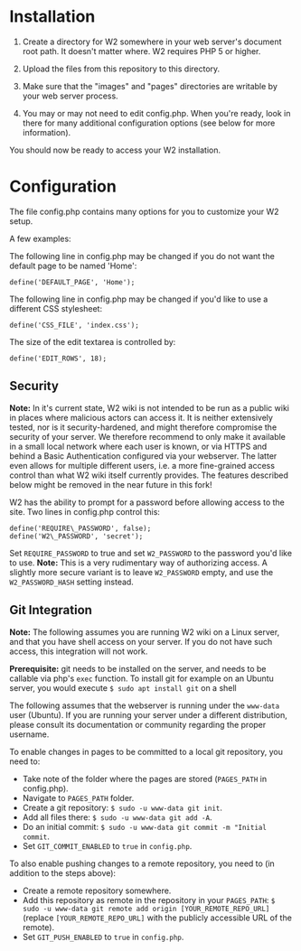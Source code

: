# Installation

1. Create a directory for W2 somewhere in your web server's document
   root path. It doesn't matter where. W2 requires PHP 5 or higher.
   
2. Upload the files from this repository to this directory.

3. Make sure that the "images" and "pages" directories are writable by your
   web server process.
   
4. You may or may not need to edit config.php. When you're ready, look in
   there for many additional configuration options
   (see below for more information).

You should now be ready to access your W2 installation.


# Configuration

The file config.php contains many options for you to customize your W2 setup.

A few examples:

The following line in config.php may be changed if you do not want the 
default page to be named 'Home':
```
define('DEFAULT_PAGE', 'Home');
```

The following line in config.php may be changed if you'd like to use a
different CSS stylesheet:
```
define('CSS_FILE', 'index.css');
```

The size of the edit textarea is controlled by:
```
define('EDIT_ROWS', 18);
```

## Security

**Note:** In it's current state, W2 wiki is not intended to be run as a public
wiki in places where malicious actors can access it. It is neither extensively
tested, nor is it security-hardened, and might therefore compromise the
security of your server. We therefore recommend to only make it available in
a small local network where each user is known, or via HTTPS and behind a
Basic Authentication configured via your webserver. The latter even allows for
multiple different users, i.e. a more fine-grained access control than what
W2 wiki itself currently provides. The features described below might be
removed in the near future in this fork!

W2 has the ability to prompt for a password before allowing access to the
site.  Two lines in config.php control this:
```
define('REQUIRE\_PASSWORD', false);
define('W2\_PASSWORD', 'secret');
```

Set `REQUIRE_PASSWORD` to true and set `W2_PASSWORD` to the password you'd like
to use.
**Note:** This is a very rudimentary way of authorizing access. A slightly more
secure variant is to leave `W2_PASSWORD` empty, and use the `W2_PASSWORD_HASH`
setting instead.

## Git Integration

**Note:** The following assumes you are running W2 wiki on a Linux server, and
that you have shell access on your server. If you do not have such access,
this integration will not work.

**Prerequisite:** git needs to be installed on the server, and needs to be
callable via php's `exec` function.
To install git for example on an Ubuntu server, you would execute
`$ sudo apt install git` on a shell

The following assumes that the webserver is running under the `www-data`
user (Ubuntu). If you are running your server under a different distribution,
please consult its documentation or community regarding the proper username.

To enable changes in pages to be committed to a local git repository, you need to:

- Take note of the folder where the pages are stored (`PAGES_PATH` in config.php).
- Navigate to `PAGES_PATH` folder.
- Create a git repository: `$ sudo -u www-data git init`.
- Add all files there: `$ sudo -u www-data git add -A`.
- Do an initial commit: `$ sudo -u www-data git commit -m "Initial commit`.
- Set `GIT_COMMIT_ENABLED` to `true` in `config.php`.

To also enable pushing changes to a remote repository, you need to (in addition
to the steps above):

- Create a remote repository somewhere.
- Add this repository as remote in the repository in your `PAGES_PATH`:
  `$ sudo -u www-data git remote add origin [YOUR_REMOTE_REPO_URL]`
  (replace `[YOUR_REMOTE_REPO_URL]` with the publicly accessible URL of the remote).
- Set `GIT_PUSH_ENABLED` to `true` in `config.php`.

